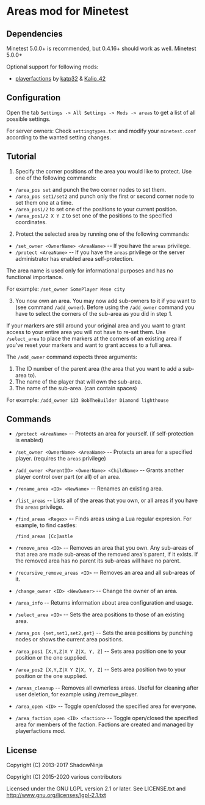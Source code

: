 Areas mod for Minetest
======================

Dependencies
------------

Minetest 5.0.0+ is recommended, but 0.4.16+ should work as well.
Minetest 5.0.0+

Optional support for following mods:

  * [playerfactions](https://git.leagueh.xyz/katp32/playerfactions/) by [katp32](https://git.leagueh.xyz/katp32) & [Kalio_42](https://git.leagueh.xyz/Kalio_42)


Configuration
-------------

Open the tab `Settings -> All Settings -> Mods -> areas` to get a list of all
possible settings.

For server owners: Check `settingtypes.txt` and modify your `minetest.conf`
according to the wanted setting changes.



Tutorial
--------

1) Specify the corner positions of the area you would like to protect.
Use one of the following commands:

  * `/area_pos set` and punch the two corner nodes to set them.
  * `/area_pos set1/set2` and punch only the first or second corner node to
	set them one at a time.
  * `/area_pos1/2` to set one of the positions to your current position.
  * `/area_pos1/2 X Y Z` to set one of the positions to the specified
	coordinates.

2) Protect the selected area by running one of the following commands:

  * `/set_owner <OwnerName> <AreaName>` -- If you have the `areas` privilege.
  * `/protect <AreaName>` -- If you have the `areas` privilege or the server
	administrator has enabled area self-protection.

The area name is used only for informational purposes and has no functional
importance.

For example: `/set_owner SomePlayer Mese city`

3) You now own an area. You may now add sub-owners to it if you want to (see command `/add_owner`). Before using the `/add_owner` command you have to
select the corners of the sub-area as you did in step 1.

If your markers are still around your original area and you want to grant
access to your entire area you will not have to re-set them. Use `/select_area` to place the markers at the corners of an existing area if you've reset your
markers and want to grant access to a full area.

The `/add_owner` command expects three arguments:
  1. The ID number of the parent area (the area that you want to add a
	sub-area to).
  2. The name of the player that will own the sub-area.
  3. The name of the sub-area. (can contain spaces)

For example: `/add_owner 123 BobTheBuilder Diamond lighthouse`


Commands
--------

  * `/protect <AreaName>` -- Protects an area for yourself. (if
	self-protection is enabled)

  * `/set_owner <OwnerName> <AreaName>` -- Protects an area for a specified
	player. (requires the `areas` privilege)

  * `/add_owner <ParentID> <OwnerName> <ChildName>` -- Grants another player
	control over part (or all) of an area.

  * `/rename_area <ID> <NewName>` -- Renames an existing area.

  * `/list_areas` -- Lists all of the areas that you own, or all areas if you
	have the `areas` privilege.

  * `/find_areas <Regex>` -- Finds areas using a Lua regular expresion.
	For example, to find castles:

		/find_areas [Cc]astle

  * `/remove_area <ID>` -- Removes an area that you own. Any sub-areas of that
	area are made sub-areas of the removed area's parent, if it exists.
	If the removed area has no parent its sub-areas will have no parent.

  * `/recursive_remove_areas <ID>` -- Removes an area and all sub-areas of it.

  * `/change_owner <ID> <NewOwner>` -- Change the owner of an area.

  * `/area_info` -- Returns information about area configuration and usage.

  * `/select_area <ID>` -- Sets the area positions to those of an existing
	area.

  * `/area_pos {set,set1,set2,get}` -- Sets the area positions by punching
	nodes or shows the current area positions.

  * `/area_pos1 [X,Y,Z|X Y Z|X, Y, Z]` -- Sets area position one to your position or
	the one supplied.

  * `/area_pos2 [X,Y,Z|X Y Z|X, Y, Z]` -- Sets area position two to your position or
	the one supplied.

  * `/areas_cleanup` -- Removes all ownerless areas.
	Useful for cleaning after user deletion, for example using /remove_player.

  * `/area_open <ID>` -- Toggle open/closed the specified area for everyone.

  * `/area_faction_open <ID> <faction>` -- Toggle open/closed the specified
	area for members of the faction. Factions are created and managed by
	playerfactions mod.

License
-------

Copyright (C) 2013-2017 ShadowNinja

Copyright (C) 2015-2020 various contributors

Licensed under the GNU LGPL version 2.1 or later.
See LICENSE.txt and http://www.gnu.org/licenses/lgpl-2.1.txt
